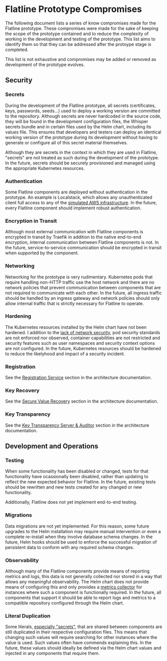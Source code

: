 # Flatline Prototype Compromises

The following document lists a series of know compromises made for the Flatline prototype. These compromises were made for the sake of keeping the scope of the prototype contained and to reduce the complexity of working in the development and testing of the prototype. This list aims to identify them so that they can be addressed after the protoype stage is completed.

This list is not exhaustive and compromises may be added or removed as development of the prototype evolves.

## Security

### Secrets

During the development of the Flatline prototype, all secrets (certificates, keys, passwords, seeds...) used to deploy a working version are committed to the repository. Although secrets are never hardcoded in the source code, they will be found in the development configuration files, the Whisper secrets bundle and in certain files used by the Helm chart, including its values file. This ensures that developers and testers can deploy an identical working version of the prototype during its development without having to generate or configure all of this secret material themselves.

Although they are secrets in the context in which they are used in Flatline, "secrets" are not treated as such during the development of the prototype. In the future, secrets should be securely provisioned and managed using the appropriate Kubernetes resources.

### Authentication

Some Flatline components are deployed without authentication in the prototype. An example is Localstack, which allows any unauthenticated client full access to any of the [simulated AWS infrastructure](architecture.md#localstack). In the future, every Flatline component should implement robust authentication.

### Encryption in Transit

Although most external communication with Flatline components is encrypted in transit by Traefik in addition to the native end-to-end encryption, internal communication between Flatline components is not. In the future, service-to-service communication should be encrypted in transit when supported by the component.

### Networking

Networking for the prototype is very rudimentary. Kubernetes pods that require handling non-HTTP traffic use the host network and there are no network policies that prevent communication between components that are not required to communicate with each other. In the future, all ingress traffic should be handled by an ingress gateway and network policies should only allow internal traffic that is strictly necessary for Flatline to operate.

### Hardening

The Kubernetes resources installed by the Helm chart have not been hardened. I addition to the [lack of network security](#networking), pod security standards are not enforced nor observed, container capabilities are not restricted and security features such as user namespaces and security context options are not configured. In the future, Kubernetes resources should be hardened to reduce the likelyhood and impact of a security incident.

### Registration

See the [Registration Service](architecture.md#registration-service) section in the architecture documentation.

### Key Recovery

See the [Secure Value Recovery](architecture.md#secure-value-recovery) section in the architecture documentation.

### Key Transparency

See the [Key Transparency Server & Auditor](architecture.md#key-transparency-server--auditor) section in the architecture documentation.

## Development and Operations

### Testing

When some functionality has been disabled or changed, tests for that functionality have ocassionally been disabled, rather than updating to reflect the new expected behavior for Flatline. In the future, existing tests should be rewritten and new tests created for any changed or new functionality.

Additionally, Flatline does not yet implement end-to-end testing.

### Migrations

Data migrations are not yet implemented. For this reason, some future upgrades to the Helm installation may require manual intervention or even a complete re-install when they involve database schema changes. In the future, Helm hooks should be used to enforce the successful migration of persistent data to conform with any required schema changes.

### Observability

Although many of the Flatline components provide means of reporting metrics and logs, this data is not generally collected nor stored in a way that allows any meaningful observability. The Helm chart does not provide means of configuring this and only provides a [metrics collector](architecture.md#opentelemetry-collector) for instances where such a component is functionally required. In the future, all components that support it should be able to report logs and metrics to a compatible repository configured through the Helm chart.

### Literal Duplication

Some literals, [especially "secrets"](#secrets), that are shared between components are still duplicated in their respective configuration files. This means that changing such values will require searching for other instances where the value is used. Such values often have commends explaining this. In the future, these values should ideally be defined via the Helm chart values and injected in any components that require them.